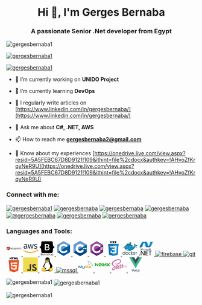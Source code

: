 <h1 align="center">Hi 👋, I'm Gerges Bernaba</h1>
<h3 align="center">A passionate Senior .Net developer from Egypt</h3>

<p align="left"> <img src="https://komarev.com/ghpvc/?username=gergesbernaba1&label=Profile%20views&color=0e75b6&style=flat" alt="gergesbernaba1" /> </p>

<p align="left"> <a href="https://github.com/ryo-ma/github-profile-trophy"><img src="https://github-profile-trophy.vercel.app/?username=gergesbernaba1" alt="gergesbernaba1" /></a> </p>

<p align="left"> <a href="https://twitter.com/gergesbernaba1" target="blank"><img src="https://img.shields.io/twitter/follow/gergesbernaba1?logo=twitter&style=for-the-badge" alt="gergesbernaba1" /></a> </p>

- 🔭 I’m currently working on **UNIDO Project**

- 🌱 I’m currently learning **DevOps**

- 📝 I regularly write articles on [https://www.linkedin.com/in/gergesbernaba/](https://www.linkedin.com/in/gergesbernaba/)

- 💬 Ask me about **C#, .NET, AWS**

- 📫 How to reach me **gergesbernaba2@gmail.com**

- 📄 Know about my experiences [https://onedrive.live.com/view.aspx?resid=5A5FEBC67D8D9121!109&ithint=file%2cdocx&authkey=!AHvoZfKrqyNeR9U](https://onedrive.live.com/view.aspx?resid=5A5FEBC67D8D9121!109&ithint=file%2cdocx&authkey=!AHvoZfKrqyNeR9U)

<h3 align="left">Connect with me:</h3>
<p align="left">
<a href="https://twitter.com/gergesbernaba1" target="blank"><img align="center" src="https://raw.githubusercontent.com/rahuldkjain/github-profile-readme-generator/master/src/images/icons/Social/twitter.svg" alt="gergesbernaba1" height="30" width="40" /></a>
<a href="https://linkedin.com/in/gergesbernaba" target="blank"><img align="center" src="https://raw.githubusercontent.com/rahuldkjain/github-profile-readme-generator/master/src/images/icons/Social/linked-in-alt.svg" alt="gergesbernaba" height="30" width="40" /></a>
<a href="https://fb.com/gergesbernaba" target="blank"><img align="center" src="https://raw.githubusercontent.com/rahuldkjain/github-profile-readme-generator/master/src/images/icons/Social/facebook.svg" alt="gergesbernaba" height="30" width="40" /></a>
<a href="https://instagram.com/gergesbernaba" target="blank"><img align="center" src="https://raw.githubusercontent.com/rahuldkjain/github-profile-readme-generator/master/src/images/icons/Social/instagram.svg" alt="gergesbernaba" height="30" width="40" /></a>
<a href="https://medium.com/@gergesbernaba" target="blank"><img align="center" src="https://raw.githubusercontent.com/rahuldkjain/github-profile-readme-generator/master/src/images/icons/Social/medium.svg" alt="@gergesbernaba" height="30" width="40" /></a>
<a href="https://www.hackerrank.com/gergesbernaba" target="blank"><img align="center" src="https://raw.githubusercontent.com/rahuldkjain/github-profile-readme-generator/master/src/images/icons/Social/hackerrank.svg" alt="gergesbernaba" height="30" width="40" /></a>
<a href="https://www.leetcode.com/gergesbernaba" target="blank"><img align="center" src="https://raw.githubusercontent.com/rahuldkjain/github-profile-readme-generator/master/src/images/icons/Social/leet-code.svg" alt="gergesbernaba" height="30" width="40" /></a>
</p>

<h3 align="left">Languages and Tools:</h3>
<p align="left"> <a href="https://angular.io" target="_blank" rel="noreferrer"> <img src="https://raw.githubusercontent.com/devicons/devicon/master/icons/angularjs/angularjs-original-wordmark.svg" alt="angularjs" width="40" height="40"/> </a> <a href="https://aws.amazon.com" target="_blank" rel="noreferrer"> <img src="https://raw.githubusercontent.com/devicons/devicon/master/icons/amazonwebservices/amazonwebservices-original-wordmark.svg" alt="aws" width="40" height="40"/> </a> <a href="https://getbootstrap.com" target="_blank" rel="noreferrer"> <img src="https://raw.githubusercontent.com/devicons/devicon/master/icons/bootstrap/bootstrap-plain-wordmark.svg" alt="bootstrap" width="40" height="40"/> </a> <a href="https://www.cprogramming.com/" target="_blank" rel="noreferrer"> <img src="https://raw.githubusercontent.com/devicons/devicon/master/icons/c/c-original.svg" alt="c" width="40" height="40"/> </a> <a href="https://www.w3schools.com/cpp/" target="_blank" rel="noreferrer"> <img src="https://raw.githubusercontent.com/devicons/devicon/master/icons/cplusplus/cplusplus-original.svg" alt="cplusplus" width="40" height="40"/> </a> <a href="https://www.w3schools.com/cs/" target="_blank" rel="noreferrer"> <img src="https://raw.githubusercontent.com/devicons/devicon/master/icons/csharp/csharp-original.svg" alt="csharp" width="40" height="40"/> </a> <a href="https://www.w3schools.com/css/" target="_blank" rel="noreferrer"> <img src="https://raw.githubusercontent.com/devicons/devicon/master/icons/css3/css3-original-wordmark.svg" alt="css3" width="40" height="40"/> </a> <a href="https://www.docker.com/" target="_blank" rel="noreferrer"> <img src="https://raw.githubusercontent.com/devicons/devicon/master/icons/docker/docker-original-wordmark.svg" alt="docker" width="40" height="40"/> </a> <a href="https://dotnet.microsoft.com/" target="_blank" rel="noreferrer"> <img src="https://raw.githubusercontent.com/devicons/devicon/master/icons/dot-net/dot-net-original-wordmark.svg" alt="dotnet" width="40" height="40"/> </a> <a href="https://firebase.google.com/" target="_blank" rel="noreferrer"> <img src="https://www.vectorlogo.zone/logos/firebase/firebase-icon.svg" alt="firebase" width="40" height="40"/> </a> <a href="https://git-scm.com/" target="_blank" rel="noreferrer"> <img src="https://www.vectorlogo.zone/logos/git-scm/git-scm-icon.svg" alt="git" width="40" height="40"/> </a> <a href="https://www.w3.org/html/" target="_blank" rel="noreferrer"> <img src="https://raw.githubusercontent.com/devicons/devicon/master/icons/html5/html5-original-wordmark.svg" alt="html5" width="40" height="40"/> </a> <a href="https://developer.mozilla.org/en-US/docs/Web/JavaScript" target="_blank" rel="noreferrer"> <img src="https://raw.githubusercontent.com/devicons/devicon/master/icons/javascript/javascript-original.svg" alt="javascript" width="40" height="40"/> </a> <a href="https://www.linux.org/" target="_blank" rel="noreferrer"> <img src="https://raw.githubusercontent.com/devicons/devicon/master/icons/linux/linux-original.svg" alt="linux" width="40" height="40"/> </a> <a href="https://www.microsoft.com/en-us/sql-server" target="_blank" rel="noreferrer"> <img src="https://www.svgrepo.com/show/303229/microsoft-sql-server-logo.svg" alt="mssql" width="40" height="40"/> </a> <a href="https://www.mysql.com/" target="_blank" rel="noreferrer"> <img src="https://raw.githubusercontent.com/devicons/devicon/master/icons/mysql/mysql-original-wordmark.svg" alt="mysql" width="40" height="40"/> </a> <a href="https://www.nginx.com" target="_blank" rel="noreferrer"> <img src="https://raw.githubusercontent.com/devicons/devicon/master/icons/nginx/nginx-original.svg" alt="nginx" width="40" height="40"/> </a> <a href="https://sass-lang.com" target="_blank" rel="noreferrer"> <img src="https://raw.githubusercontent.com/devicons/devicon/master/icons/sass/sass-original.svg" alt="sass" width="40" height="40"/> </a> <a href="https://vuejs.org/" target="_blank" rel="noreferrer"> <img src="https://raw.githubusercontent.com/devicons/devicon/master/icons/vuejs/vuejs-original-wordmark.svg" alt="vuejs" width="40" height="40"/> </a> </p>

<p><img align="left" src="https://github-readme-stats.vercel.app/api/top-langs?username=gergesbernaba1&show_icons=true&locale=en&layout=compact" alt="gergesbernaba1" /></p>

<p>&nbsp;<img align="center" src="https://github-readme-stats.vercel.app/api?username=gergesbernaba1&show_icons=true&locale=en" alt="gergesbernaba1" /></p>

<p><img align="center" src="https://github-readme-streak-stats.herokuapp.com/?user=gergesbernaba1&" alt="gergesbernaba1" /></p>
